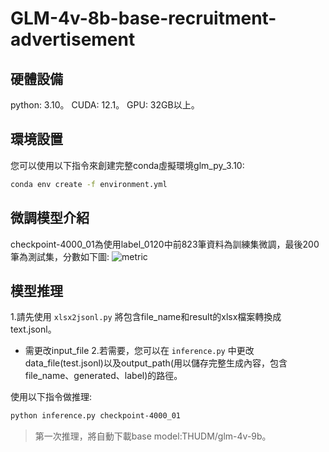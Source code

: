 # GLM-4v-8b-base-recruitment-advertisement

## 硬體設備
python: 3.10。
CUDA: 12.1。
GPU: 32GB以上。

## 環境設置
您可以使用以下指令來創建完整conda虛擬環境glm_py_3.10:
```bash
conda env create -f environment.yml
```

## 微調模型介紹
checkpoint-4000_01為使用label_0120中前823筆資料為訓練集微調，最後200筆為測試集，分數如下圖:
![metric]("https://github.com/sandychinghuang/glm-4v-8b-base-recruitment-advertisement/blob/main/metric.png")


## 模型推理
1.請先使用 `xlsx2jsonl.py` 將包含file_name和result的xlsx檔案轉換成text.jsonl。
+ 需更改input_file
2.若需要，您可以在 `inference.py` 中更改data_file(test.jsonl)以及output_path(用以儲存完整生成內容，包含file_name、generated、label)的路徑。

使用以下指令做推理:
```bash
python inference.py checkpoint-4000_01
```
> 第一次推理，將自動下載base model:THUDM/glm-4v-9b。